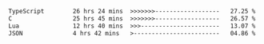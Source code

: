 <!--START_SECTION:waka-->

```txt
TypeScript        26 hrs 24 mins  >>>>>>>------------------   27.25 %
C                 25 hrs 45 mins  >>>>>>>------------------   26.57 %
Lua               12 hrs 40 mins  >>>----------------------   13.07 %
JSON              4 hrs 42 mins   >------------------------   04.86 %
```

<!--END_SECTION:waka-->

